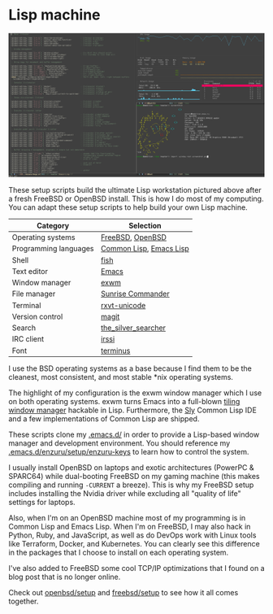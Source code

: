 # Lisp machine

![exwm on OpenBSD](screenshot.png "How I do my computing")

These setup scripts build the ultimate Lisp workstation pictured above after a fresh FreeBSD or OpenBSD install. This is how I do most of my computing. You can adapt these setup scripts to help build your own Lisp machine.

| Category              | Selection                                                                                                         |
| ---                   | ---                                                                                                               |
| Operating systems     | [FreeBSD](https://freebsd.org), [OpenBSD](https://openbsd.org)                                                    |
| Programming languages | [Common Lisp](https://lisp-lang.org), [Emacs Lisp](https://www.gnu.org/software/emacs/manual/eintr.html)          |
| Shell                 | [fish](https://fishshell.com)                                                                                     |
| Text editor           | [Emacs](https://www.gnu.org/software/emacs/)                                                                      |
| Window manager        | [exwm](https://github.com/ch11ng/exwm)                                                                            |
| File manager          | [Sunrise Commander](https://medium.com/@enzuru/sunrise-commander-an-orthodox-file-manager-for-emacs-2f92fd08ac9e) |
| Terminal              | [rxvt-unicode](https://wiki.archlinux.org/index.php/Rxvt-unicode)                                                 |
| Version control       | [magit](https://magit.vc)                                                                                         |
| Search                | [the\_silver\_searcher](https://geoff.greer.fm/ag/)                                                               |
| IRC client            | [irssi](https://irssi.org)                                                                                        |
| Font                  | [terminus](http://terminus-font.sourceforge.net)                                                                  |

I use the BSD operating systems as a base because I find them to be the cleanest, most consistent, and most stable \*nix operating systems.

The highlight of my configuration is the exwm window manager which I use on both operating systems. exwm turns Emacs into a full-blown [tiling window manager](https://en.wikipedia.org/wiki/Tiling_window_manager) hackable in Lisp. Furthermore, the [Sly](https://github.com/joaotavora/sly) Common Lisp IDE and a few implementations of Common Lisp are shipped.

These scripts clone my [.emacs.d/](https://github.com/enzuru/.emacs.d) in order to provide a Lisp-based window manager and development environment. You should reference my [.emacs.d/enzuru/setup/enzuru-keys](https://github.com/enzuru/.emacs.d/blob/master/enzuru/setup/enzuru-keys.el) to learn how to control the system.

I usually install OpenBSD on laptops and exotic architectures (PowerPC & SPARC64) while dual-booting FreeBSD on my gaming machine (this makes compiling and running `-CURRENT` a breeze). This is why my FreeBSD setup includes installing the Nvidia driver while excluding all "quality of life" settings for laptops.

Also, when I'm on an OpenBSD machine most of my programming is in Common Lisp and Emacs Lisp. When I'm on FreeBSD, I may also hack in Python, Ruby, and JavaScript, as well as do DevOps work with Linux tools like Terraform, Docker, and Kubernetes. You can clearly see this difference in the packages that I choose to install on each operating system.

I've also added to FreeBSD some cool TCP/IP optimizations that I found on a blog post that is no longer online.

Check out [openbsd/setup](openbsd/setup) and [freebsd/setup](freebsd/setup) to see how it all comes together.
